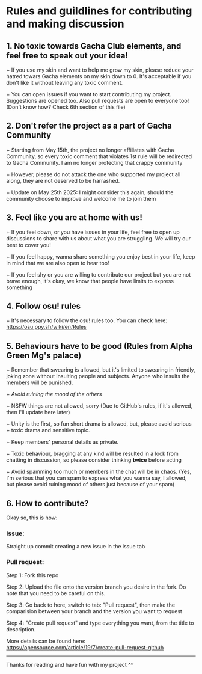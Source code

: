 # Rules and guildlines for contributing and making discussion

## 1. No toxic towards Gacha Club elements, and feel free to speak out your idea!

\+ If you use my skin and want to help me grow my skin, please reduce your hatred towars Gacha elements on my skin down to 0. It's acceptable if you don't like it without leaving any toxic comment.

\+ You can open issues if you want to start contributing my project. Suggestions are opened too. Also pull requests are open to everyone too! (Don't know how? Check 6th section of this file)

## 2. Don't refer the project as a part of Gacha Community

\+ Starting from May 15th, the project no longer affiliates with Gacha Community, so every toxic comment that violates 1st rule will be redirected to Gacha Community. I am no longer protecting that crappy community

\+ However, please do not attack the one who supported my project all along, they are not deserved to be harrashed.

\+ Update on May 25th 2025: I might consider this again, should the community choose to improve and welcome me to join them

## 3. Feel like you are at home with us!

\+ If you feel down, or you have issues in your life, feel free to open up discussions to share with us about what you are struggling. We will try our best to cover you!

\+ If you feel happy, wanna share something you enjoy best in your life, keep in mind that we are also open to hear too!

\+ If you feel shy or you are willing to contribute our project but you are not brave enough, it's okay, we know that people have limits to express something

## 4. Follow osu! rules

\+ It's necessary to follow the osu! rules too. You can check here: https://osu.ppy.sh/wiki/en/Rules

## 5. Behaviours have to be good (Rules from Alpha Green Mg's palace)

\+ Remember that swearing is allowed, but it's limited to swearing in friendly, joking zone without insulting people and subjects. Anyone who insults the members will be punished.

\+ _Avoid ruining the mood of the others_

\+ NSFW things are not allowed, sorry (Due to GitHub's rules, if it's allowed, then I'll update here later)

\+ Unity is the first, so fun short drama is allowed, but, please avoid serious + toxic drama and sensitive topic.

\+ Keep members' personal details as private.

\+ Toxic behaviour, bragging at any kind will be resulted in a lock from chatting in discussion, so please consider thinking **twice** before acting

\+ Avoid spamming too much or members in the chat will be in chaos. (Yes, I'm serious that you can spam to express what you wanna say, I allowed, but please avoid ruining mood of others just because of your spam)

## 6. How to contribute?

Okay so, this is how:

### Issue: 

Straight up commit creating a new issue in the issue tab

### Pull request:

Step 1: Fork this repo

Step 2: Upload the file onto the version branch you desire in the fork. Do note that you need to be careful on this.

Step 3: Go back to here, switch to tab: "Pull request", then make the comparision between your branch and the version you want to request

Step 4: "Create pull request" and type everything you want, from the title to description.

More details can be found here: https://opensource.com/article/19/7/create-pull-request-github

-----------------------------------------------------------------------------------

Thanks for reading and have fun with my project ^^
